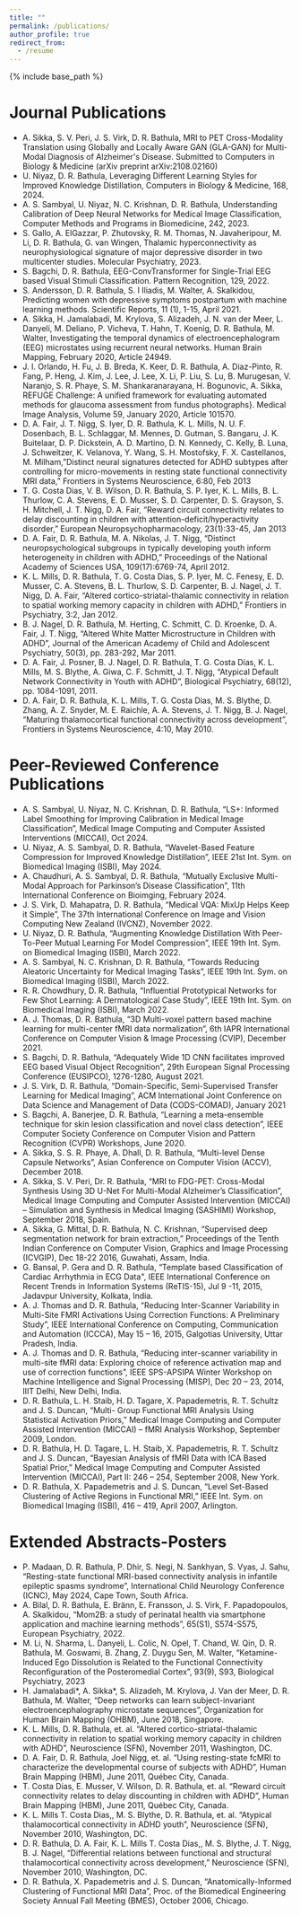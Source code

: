 ```yaml
---
title: ""
permalink: /publications/
author_profile: true
redirect_from:
  - /resume
---
```


{% include base_path %}
  
# Journal Publications
* A. Sikka, S. V. Peri,  J. S. Virk, D. R. Bathula, MRI to PET Cross-Modality Translation using Globally and Locally Aware GAN (GLA-GAN) for Multi-Modal Diagnosis of Alzheimer's Disease. Submitted to Computers in Biology  & Medicine (arXiv preprint arXiv:2108.02160)
* U. Niyaz, D. R. Bathula, Leveraging Different Learning Styles for Improved Knowledge Distillation, Computers in Biology & Medicine, 168, 2024.
* A. S. Sambyal, U. Niyaz, N. C. Krishnan, D. R. Bathula, Understanding Calibration of Deep Neural Networks for Medical Image Classification, Computer Methods and Programs in Biomedicine, 242, 2023.
* S. Gallo, A. ElGazzar, P. Zhutovsky, R. M. Thomas, N. Javaheripour, M. Li, D. R. Bathula, G. van Wingen, Thalamic hyperconnectivity as neurophysiological signature of major depressive disorder in two multicenter studies. Molecular Psychiatry, 2023.
* S. Bagchi, D. R. Bathula, EEG-ConvTransformer for Single-Trial EEG based Visual Stimuli Classification. Pattern Recognition, 129, 2022.
* S. Andersson, D. R. Bathula, S. I Iliadis, M. Walter, A. Skalkidou, Predicting women with depressive symptoms postpartum with machine learning methods. Scientific Reports,  11 (1), 1-15, April 2021.
* A. Sikka, H. Jamalabadi,  M. Krylova,  S. Alizadeh,  J. N. van der Meer,  L. Danyeli,  M. Deliano,  P. Vicheva,  T. Hahn,  T. Koenig, D. R. Bathula, M. Walter, Investigating the temporal dynamics of electroencephalogram (EEG) microstates using recurrent neural networks. Human Brain Mapping, February 2020, Article 24949.
* J. I. Orlando, H. Fu, J. B. Breda, K. Keer, D. R. Bathula, A. Diaz-Pinto, R. Fang, P. Heng, J. Kim, J. Lee, J. Lee, X. Li, P. Liu, S. Lu, B. Murugesan, V. Naranjo, S. R. Phaye, S. M. Shankaranarayana, H. Bogunovic, A. Sikka, REFUGE Challenge: A unified framework for evaluating automated methods for glaucoma assessment from fundus photographs}. Medical Image Analysis, Volume 59, January 2020, Article 101570.
* D. A. Fair, J. T. Nigg, S. Iyer, D. R. Bathula, K. L. Mills, N. U. F. Dosenbach, B. L. Schlaggar, M. Mennes, D. Gutman, S. Bangaru, J. K. Buitelaar, D. P. Dickstein, A. D. Martino, D. N. Kennedy, C. Kelly, B. Luna, J. Schweitzer, K. Velanova, Y. Wang, S. H. Mostofsky, F. X. Castellanos, M. Milham,”Distinct neural signatures detected for ADHD subtypes after controlling for micro-movements in resting state functional connectivity MRI data,” Frontiers in Systems Neuroscience, 6:80, Feb 2013
* T. G. Costa Dias, V. B. Wilson, D. R. Bathula, S. P. Iyer, K. L. Mills, B. L. Thurlow, C. A. Stevens, E. D. Musser, S. D. Carpenter, D. S. Grayson, S. H. Mitchell, J. T. Nigg, D. A. Fair, “Reward circuit connectivity relates to delay discounting in children with attention-deficit/hyperactivity disorder,” European Neuropsychopharmacology, 23(1):33-45, Jan 2013
* D. A. Fair, D. R. Bathula, M. A. Nikolas, J. T. Nigg, “Distinct neuropsychological subgroups in typically developing youth inform heterogeneity in children with ADHD,” Proceedings of the National Academy of Sciences USA, 109(17):6769-74, April 2012.
* K. L. Mills, D. R. Bathula, T. G. Costa Dias, S. P. Iyer, M. C. Fenesy, E. D. Musser, C. A. Stevens, B. L. Thurlow, S. D. Carpenter, B. J. Nagel, J. T. Nigg, D. A. Fair, “Altered cortico-striatal-thalamic connectivity in relation to spatial working memory capacity in children with ADHD,” Frontiers in Psychiatry, 3:2, Jan 2012.
* B. J. Nagel, D. R. Bathula, M. Herting, C. Schmitt, C. D. Kroenke, D. A. Fair, J. T. Nigg, “Altered White Matter Microstructure in Children with ADHD”, Journal of the American Academy of Child and Adolescent Psychiatry, 50(3), pp. 283-292, Mar 2011.
* D. A. Fair, J. Posner, B. J. Nagel, D. R. Bathula, T. G. Costa Dias, K. L. Mills, M. S. Blythe, A. Giwa, C. F. Schmitt, J. T. Nigg, “Atypical Default Network Connectivity in Youth with ADHD”, Biological Psychiatry, 68(12), pp. 1084-1091, 2011.
* D. A. Fair, D. R. Bathula, K. L. Mills, T. G. Costa Dias, M. S. Blythe, D. Zhang, A. Z. Snyder, M. E. Raichle, A. A. Stevens, J. T. Nigg, B. J. Nagel, “Maturing thalamocortical functional connectivity across development”, Frontiers in Systems Neuroscience, 4:10, May 2010.

# Peer-Reviewed Conference Publications
* A. S. Sambyal, U. Niyaz, N. C. Krishnan, D. R. Bathula, “LS+: Informed Label Smoothing for Improving Calibration in Medical Image Classification”, Medical Image Computing and Computer Assisted Interventions (MICCAI), Oct 2024.
* U. Niyaz, A. S. Sambyal, D. R. Bathula,  “Wavelet-Based Feature Compression for Improved Knowledge Distillation”, IEEE 21st Int. Sym. on Biomedical Imaging (ISBI), May 2024.
* A. Chaudhuri, A. S. Sambyal, D. R. Bathula,  “Mutually Exclusive Multi-Modal Approach for Parkinson’s Disease Classification”, 11th International Conference on Bioimging, February 2024.
* J. S. Virk, D. Mahapatra, D. R. Bathula,  “Medical VQA: MixUp Helps Keep it Simple”, The 37th International Conference on Image and Vision Computing New Zealand (IVCNZ), November 2022. 
* U. Niyaz, D. R. Bathula, “Augmenting Knowledge Distillation With Peer-To-Peer Mutual Learning For Model Compression”, IEEE 19th Int. Sym. on Biomedical Imaging (ISBI), March 2022.
* A. S. Sambyal, N. C. Krishnan, D. R. Bathula, “Towards Reducing Aleatoric Uncertainty for Medical Imaging Tasks”, IEEE 19th Int. Sym. on Biomedical Imaging (ISBI), March 2022. 
* R. R. Chowdhury, D. R. Bathula, “Influential Prototypical Networks for Few Shot Learning: A Dermatological Case Study”, IEEE 19th Int. Sym. on Biomedical Imaging (ISBI), March 2022.
* A. J. Thomas, D. R. Bathula,  “3D Multi-voxel pattern based machine learning for multi-center fMRI data normalization”, 6th IAPR International Conference on Computer Vision & Image Processing (CVIP), December 2021.
* S. Bagchi, D. R. Bathula,  “Adequately Wide 1D CNN facilitates improved EEG based Visual Object Recognition”, 29th European Signal Processing Conference (EUSIPCO), 1276-1280, August 2021.     
* J. S. Virk, D. R. Bathula,  “Domain-Specific, Semi-Supervised Transfer Learning for Medical Imaging”, ACM International Joint Conference on Data Science and Management of Data (CODS-COMAD), January 2021
* S. Bagchi, A. Banerjee, D. R. Bathula,  “Learning a meta-ensemble technique for skin lesion classification and novel class detection”, IEEE Computer Society Conference on Computer Vision and Pattern Recognition (CVPR) Workshops, June 2020.
* A. Sikka, S. S. R. Phaye, A. Dhall, D. R. Bathula, “Multi-level Dense Capsule Networks”, Asian Conference on Computer Vision (ACCV), December 2018.
* A. Sikka, S. V. Peri, Dr. R. Bathula, “MRI to FDG-PET: Cross-Modal Synthesis Using 3D U-Net For Multi-Modal Alzheimer’s Classification”, Medical Image Computing and Computer Assisted Intervention (MICCAI) – Simulation and Synthesis in Medical Imaging (SASHIMI) Workshop, September 2018, Spain.
* A. Sikka, G. Mittal, D. R. Bathula, N. C. Krishnan, “Supervised deep segmentation network for brain extraction,” Proceedings of the Tenth Indian Conference on Computer Vision, Graphics and Image Processing (ICVGIP), Dec 18-22 2016, Guwahati, Assam, India.
* G. Bansal, P. Gera and D. R. Bathula, “Template based Classification of Cardiac Arrhythmia in ECG Data", IEEE International Conference on Recent Trends in Information Systems (ReTIS-15), Jul 9 -11, 2015, Jadavpur University, Kolkata, India.
* A. J. Thomas and D. R. Bathula, “Reducing Inter-Scanner Variability in Multi-Site FMRI Activations Using Correction Functions: A Preliminary Study”, IEEE International Conference on Computing, Communication and Automation (ICCCA), May 15 – 16, 2015, Galgotias University, Uttar Pradesh, India.
* A. J. Thomas and D. R. Bathula, “Reducing inter-scanner variability in multi-site fMRI data: Exploring choice of reference activation map and use of correction functions”, IEEE SPS-APSIPA Winter Workshop on Machine Intelligence and Signal Processing (MISP), Dec 20 – 23, 2014, IIIT Delhi, New Delhi, India.
* D. R. Bathula, L. H. Staib, H. D. Tagare, X. Papademetris, R. T. Schultz and J. S. Duncan, “Multi- Group Functional MRI Analysis Using Statistical Activation Priors,” Medical Image Computing and Computer Assisted Intervention (MICCAI) – fMRI Analysis Workshop, September 2009, London.
* D. R. Bathula, H. D. Tagare, L. H. Staib, X. Papademetris, R. T. Schultz and J. S. Duncan, “Bayesian Analysis of fMRI Data with ICA Based Spatial Prior,” Medical Image Computing and Computer Assisted Intervention (MICCAI), Part II: 246 – 254, September 2008, New York.
* D. R. Bathula, X. Papademetris and J. S. Duncan, “Level Set-Based Clustering of Active Regions in Functional MRI,” IEEE Int. Sym. on Biomedical Imaging (ISBI), 416 – 419, April 2007, Arlington.

# Extended Abstracts-Posters
* P. Madaan, D. R. Bathula, P. Dhir, S. Negi, N. Sankhyan, S. Vyas, J. Sahu, “Resting-state functional MRI-based connectivity analysis in infantile epileptic spasms syndrome”, International Child Neurology Conference (ICNC), May 2024, Cape Town, South Africa.
* A. Bilal, D. R. Bathula, E. Bränn, E. Fransson, J. S. Virk, F. Papadopoulos, A. Skalkidou, “Mom2B: a study of perinatal health via smartphone application and machine learning methods”, 65(S1), S574-S575, European Psychiatry, 2022.
* M. Li, N. Sharma, L. Danyeli, L. Colic, N. Opel, T. Chand, W. Qin, D. R. Bathula, M. Goswami, B. Zhang, Z. Duygu Sen, M. Walter, “Ketamine-Induced Ego Dissolution is Related to the Functional Connectivity Reconfiguration of the Posteromedial Cortex”, 93(9), S93, Biological Psychiatry, 2023
* H. Jamalabadi*, A. Sikka*,  S. Alizadeh, M. Krylova, J. Van der Meer, D. R. Bathula, M. Walter, “Deep networks can learn subject-invariant electroencephalography microstate sequences”, Organization for Human Brain Mapping  (OHBM), June 2018, Singapore.
* K. L. Mills, D. R. Bathula, et. al. “Altered cortico-striatal-thalamic connectivity in relation to spatial working memory capacity in children with ADHD”, Neuroscience (SFN), November 2011, Washington, DC.
* D. A. Fair, D. R. Bathula, Joel Nigg, et. al. “Using resting-state fcMRI to characterize the developmental course of subjects with ADHD”, Human Brain Mapping (HBM), June 2011, Québec City, Canada.
* T. Costa Dias, E. Musser, V. Wilson, D. R. Bathula, et. al. “Reward circuit connectivity relates to delay discounting in children with ADHD”, Human Brain Mapping (HBM), June 2011, Québec City, Canada.
* K. L. Mills T. Costa Dias,, M. S. Blythe, D. R. Bathula, et. al. “Atypical thalamocortical connectivity in ADHD youth”, Neuroscience (SFN), November 2010, Washington, DC.
* D. R. Bathula, D. A. Fair, K. L. Mills T. Costa Dias,, M. S. Blythe, J. T. Nigg, B. J. Nagel, “Differential relations between functional and structural thalamocortical connectivity across development,” Neuroscience (SFN), November 2010, Washington, DC.
* D. R. Bathula, X. Papademetris and J. S. Duncan, “Anatomically-Informed Clustering of Functional MRI Data”, Proc. of the Biomedical Engineering Society Annual Fall Meeting (BMES), October 2006, Chicago.
